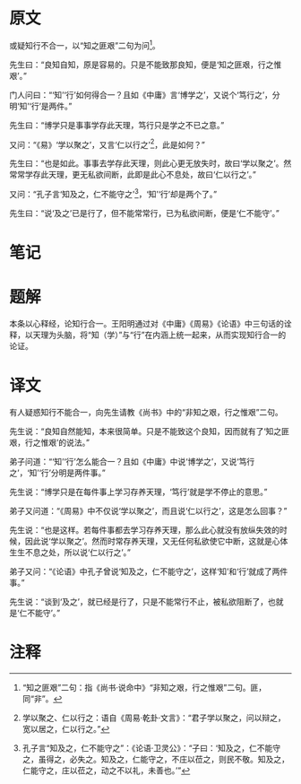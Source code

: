 # 原文
或疑知行不合一，以“知之匪艰”二句为问[^1]。

先生曰：“良知自知，原是容易的。只是不能致那良知，便是‘知之匪艰，行之惟艰’。”

门人问曰：“‘知’‘行’如何得合一？且如《中庸》言‘博学之’，又说个‘笃行之’，分明‘知’‘行’是两件。”

先生曰：“博学只是事事学存此天理，笃行只是学之不已之意。”

又问：“《易》‘学以聚之’，又言‘仁以行之’[^2]，此是如何？”

先生曰：“也是如此。事事去学存此天理，则此心更无放失时，故曰‘学以聚之’。然常常学存此天理，更无私欲间断，此即是此心不息处，故曰‘仁以行之’。”

又问：“孔子言‘知及之，仁不能守之’[^3]，‘知’‘行’却是两个了。”

先生曰：“说‘及之’已是行了，但不能常常行，已为私欲间断，便是‘仁不能守’。”
# 笔记

# 题解
本条以心释经，论知行合一。王阳明通过对《中庸》《周易》《论语》中三句话的诠释，以天理为头脑，将“知（学）”与“行”在内涵上统一起来，从而实现知行合一的论证。
# 译文
有人疑惑知行不能合一，向先生请教《尚书》中的“非知之艰，行之惟艰”二句。

先生说：“良知自然能知，本来很简单。只是不能致这个良知，因而就有了‘知之匪艰，行之惟艰’的说法。”

弟子问道：“‘知’‘行’怎么能合一？且如《中庸》中说‘博学之’，又说‘笃行之’，‘知’‘行’分明是两件事。”

先生说：“博学只是在每件事上学习存养天理，‘笃行’就是学不停止的意思。”

弟子又问道：“《周易》中不仅说‘学以聚之’，而且说‘仁以行之’，这是怎么回事？”

先生说：“也是这样。若每件事都去学习存养天理，那么此心就没有放纵失效的时候，因此说‘学以聚之’。然而时常存养天理，又无任何私欲使它中断，这就是心体生生不息之处，所以说‘仁以行之’。”

弟子又问：“《论语》中孔子曾说‘知及之，仁不能守之’，这样‘知’和‘行’就成了两件事。”

先生说：“谈到‘及之’，就已经是行了，只是不能常行不止，被私欲阻断了，也就是‘仁不能守’。”
# 注释

[^1]: “知之匪艰”二句：指《尚书·说命中》“非知之艰，行之惟艰”二句。匪，同“非”。
[^2]: 学以聚之、仁以行之：语自《周易·乾卦·文言》：“君子学以聚之，问以辩之，宽以居之，仁以行之。”
[^3]: 孔子言“知及之，仁不能守之”：《论语·卫灵公》：“子曰：‘知及之，仁不能守之，虽得之，必失之。知及之，仁能守之，不庄以莅之，则民不敬。知及之，仁能守之，庄以莅之，动之不以礼，未善也。’”